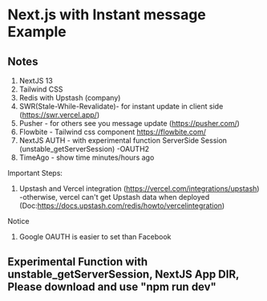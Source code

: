# Next.js with Instant message Example

## Notes

1. NextJS 13
2. Tailwind CSS
3. Redis with Upstash (company)
4. SWR(Stale-While-Revalidate)- for instant update in client side (https://swr.vercel.app/)
5. Pusher - for others see you message update (https://pusher.com/)
6. Flowbite - Tailwind css component https://flowbite.com/
7. NextJS AUTH - with experimental function ServerSide Session (unstable_getServerSession) -OAUTH2
8. TimeAgo - show time minutes/hours ago

Important Steps:

1. Upstash and Vercel integration (https://vercel.com/integrations/upstash) -otherwise, vercel can't get Upstash data when deployed (Doc:https://docs.upstash.com/redis/howto/vercelintegration)

Notice

1. Google OAUTH is easier to set than Facebook

## Experimental Function with unstable_getServerSession, NextJS App DIR, Please download and use "npm run dev"
